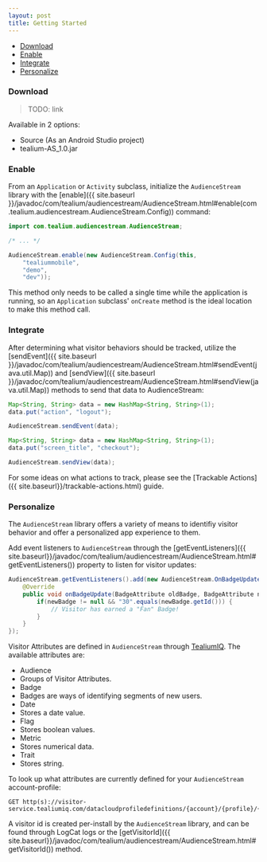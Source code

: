 ```yaml
---
layout: post
title: Getting Started
---
```


* [Download](getting-started.html#download)
* [Enable](getting-started.html#enable)
* [Integrate](getting-started.html#integrate)
* [Personalize](getting-started.html#personalize)
 
<!--more-->
 
### <span id="download"/>Download

> TODO: link

Available in 2 options: 

* Source (As an Android Studio project)
* tealium-AS_1.0.jar 

### <span id="enable"/>Enable

From an ```Application``` or ```Activity``` subclass, initialize the ```AudienceStream``` library with the [enable]({{ site.baseurl }}/javadoc/com/tealium/audiencestream/AudienceStream.html#enable(com.tealium.audiencestream.AudienceStream.Config)) command: 

```java
import com.tealium.audiencestream.AudienceStream;

/* ... */

AudienceStream.enable(new AudienceStream.Config(this, 
    "tealiummobile", 
    "demo", 
    "dev"));
```

This method only needs to be called a single time while the application is running, so an ```Application``` subclass' ```onCreate``` method is the ideal location to make this method call.

### <span id="integrate"/>Integrate

After determining what visitor behaviors should be tracked, utilize the [sendEvent]({{ site.baseurl }}/javadoc/com/tealium/audiencestream/AudienceStream.html#sendEvent(java.util.Map)) and [sendView]({{ site.baseurl }}/javadoc/com/tealium/audiencestream/AudienceStream.html#sendView(java.util.Map)) methods to send that data to AudienceStream: 

```java
Map<String, String> data = new HashMap<String, String>(1);
data.put("action", "logout");

AudienceStream.sendEvent(data);
```

```java
Map<String, String> data = new HashMap<String, String>(1);
data.put("screen_title", "checkout");

AudienceStream.sendView(data);
```

For some ideas on what actions to track, please see the [Trackable Actions]({{ site.baseurl}}/trackable-actions.html) guide.


### <span id="personalize"/>Personalize

The ```AudienceStream``` library offers a variety of means to identifiy visitor behavior and offer a personalized app experience to them.  

Add event listeners to ```AudienceStream``` through the [getEventListeners]({{ site.baseurl}}/javadoc/com/tealium/audiencestream/AudienceStream.html#getEventListeners()) property to listen for visitor updates: 

```java
AudienceStream.getEventListeners().add(new AudienceStream.OnBadgeUpdateListener() {
    @Override
    public void onBadgeUpdate(BadgeAttribute oldBadge, BadgeAttribute newBadge) {
        if(newBadge != null && "30".equals(newBadge.getId())) {
            // Visitor has earned a "Fan" Badge!
        }
    }   
});
```   
 
Visitor Attributes are defined in ```AudienceStream``` through [TealiumIQ](https://my.tealiumiq.com). The available attributes are:  
 
* Audience
 * Groups of Visitor Attributes.
* Badge
 * Badges are ways of identifying segments of new users.
* Date
 * Stores a date value.
* Flag
 * Stores boolean values.
* Metric
 * Stores numerical data.
* Trait
 * Stores string. 

To look up what attributes are currently defined for your ```AudienceStream``` account-profile: 

```
GET http(s)://visitor-service.tealiumiq.com/datacloudprofiledefinitions/{account}/{profile}/{visitor_id}
``` 

A visitor id is created per-install by the ```AudienceStream``` library, and can be found through LogCat logs or the [getVisitorId]({{ site.baseurl}}/javadoc/com/tealium/audiencestream/AudienceStream.html#getVisitorId()) method.